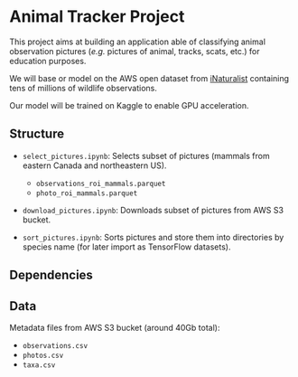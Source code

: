 # Animal Tracker Project

This project aims at building an application able of classifying animal observation pictures (*e.g.* pictures of animal, tracks, scats, etc.) for education purposes.

We will base or model on the AWS open dataset from [iNaturalist](https://github.com/inaturalist/inaturalist-open-data) containing tens of millions of wildlife observations.

Our model will be trained on Kaggle to enable GPU acceleration.

## Structure

- `select_pictures.ipynb`: Selects subset of pictures (mammals from eastern Canada and northeastern US).
    - `observations_roi_mammals.parquet`
    - `photo_roi_mammals.parquet`

- `download_pictures.ipynb`: Downloads subset of pictures from AWS S3 bucket.
- `sort_pictures.ipynb`: Sorts pictures and store them into directories by species name (for later import as TensorFlow datasets).

## Dependencies

## Data
Metadata files from AWS S3 bucket (around 40Gb total): 
- `observations.csv`
- `photos.csv`
- `taxa.csv`
<!--- - List of dependencies 

## Installation Instructions

Instructions on how to install and set up the project.

## Usage

Explain how to use your project. Provide examples.

## Data

Information about the data used in the project.

## Model Training (if applicable)

Details on how to train or retrain models.

## Evaluation and Results

Metrics used for evaluation and how to interpret results.

## Contributing

Guidelines on how others can contribute to the project.

## License

Specify the license for your project.

## Contact Information

Your contact details.

## Acknowledgments

Any acknowledgments, external contributions, or resources.

## References

References to datasets, papers, or other resources.

## Version History

Keep a record of changes and updates.
-->